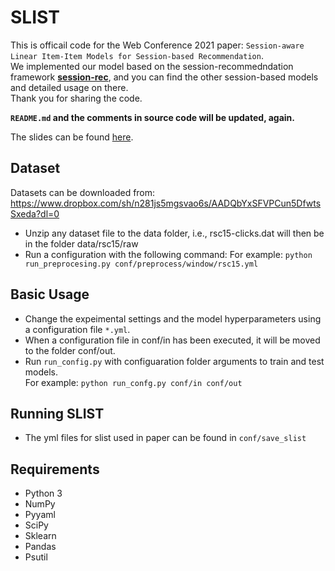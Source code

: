 # SLIST
This is officail code for the Web Conference 2021 paper: `Session-aware Linear Item-Item Models for Session-based Recommendation`.</br>
We implemented our model based on the session-recommedndation framework [**session-rec**](https://github.com/rn5l/session-rec), and you can find the other session-based models and detailed usage on there.</br> 
Thank you for sharing the code.

**`README.md` and the comments in source code will be updated, again.**

The slides can be found [here](https://www.slideshare.net/ssuser1f2162/sessionaware-linear-itemitem-models-for-sessionbased-recommendation-www-2021).

## Dataset
Datasets can be downloaded from: </br>
https://www.dropbox.com/sh/n281js5mgsvao6s/AADQbYxSFVPCun5DfwtsSxeda?dl=0

- Unzip any dataset file to the data folder, i.e., rsc15-clicks.dat will then be in the folder data/rsc15/raw 
- Run a configuration with the following command:
For example: ```python run_preprocesing.py conf/preprocess/window/rsc15.yml```

## Basic Usage
- Change the expeimental settings and the model hyperparameters using a configuration file `*.yml`. </br>
- When a configuration file in conf/in has been executed, it will be moved to the folder conf/out.
- Run `run_config.py` with configuaration folder arguments to train and test models. </br>
For example: ```python run_confg.py conf/in conf/out```

## Running SLIST
- The yml files for slist used in paper can be found in `conf/save_slist`

## Requirements
- Python 3
- NumPy
- Pyyaml
- SciPy
- Sklearn
- Pandas
- Psutil

<!--
## Citation
Please cite our papaer:
```
@inproceedings{}
```
-->